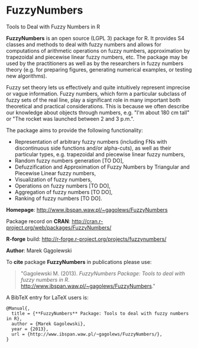 FuzzyNumbers
============

Tools to Deal with Fuzzy Numbers in R


**FuzzyNumbers** is an open source (LGPL 3) package for R. It provides S4 classes and methods to deal 
with fuzzy numbers and allows for computations of arithmetic operations on fuzzy numbers, 
approximation by trapezoidal and piecewise linear fuzzy numbers, etc. 
The package may be used by the practitioners as well as by the researchers in fuzzy numbers 
theory (e.g. for preparing figures, generating numerical examples, or testing new algorithms).

Fuzzy set theory lets us effectively and quite intuitively represent imprecise 
or vague information. Fuzzy numbers, which form a particular subclass of fuzzy sets 
of the real line, play a significant role in many important both theoretical and 
practical considerations. This is because we often describe our knowledge 
about objects through numbers, e.g. "I'm about 180 cm tall" or 
"The rocket was launched between 2 and 3 p.m.".

The package aims to provide the following functionality:

*    Representation of arbitrary fuzzy numbers (including FNs with discontinuous side functions and/or alpha-cuts), as well as their particular types, e.g. trapezoidal and piecewise linear fuzzy numbers,
*    Random fuzzy numbers generation [TO DO],
*    Defuzzification and Approximation of Fuzzy Numbers by Triangular and Piecewise Linear fuzzy numbers,
*    Visualization of fuzzy numbers,
*    Operations on fuzzy numbers [TO DO],
*    Aggregation of fuzzy numbers [TO DO],
*    Ranking of fuzzy numbers [TO DO].


**Homepage**: http://www.ibspan.waw.pl/~gagolews/FuzzyNumbers

Package record on **CRAN**: http://cran.r-project.org/web/packages/FuzzyNumbers/

**R-forge** build: http://r-forge.r-project.org/projects/fuzzynumbers/


**Author**: Marek Gągolewski <gagolews at ibspan.waw.pl>

To **cite** package **FuzzyNumbers** in publications please use:
> "Gagolewski M. (2013). *FuzzyNumbers Package: Tools to deal with fuzzy numbers in R*.  
http://www.ibspan.waw.pl/~gagolews/FuzzyNumbers."

A BibTeX entry for LaTeX users is:

    @Manual{,
      title = {**FuzzyNumbers** Package: Tools to deal with fuzzy numbers in R},
      author = {Marek Gagolewski},
      year = {2013},
      url = {http://www.ibspan.waw.pl/~gagolews/FuzzyNumbers/},
    }

